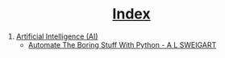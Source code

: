 <h1 align='center'><b><u>Index</b></u></h1>

1. [Artificial Intelligence (AI)](https://github.com/SaptarshiSarkar12/E-Books-For-CS-Students/tree/master/AI)
    - [Automate The Boring Stuff With Python - A L SWEIGART](https://github.com/SaptarshiSarkar12/E-Books-For-CS-Students/blob/master/AI/Al-Sweigart-Automate-The-Boring-Stuff-With-Python_-Practical-Programming-For-Total-Beginners-No-Starch-Press-2019.pdf)